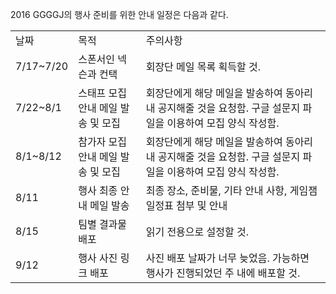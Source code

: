 2016 GGGGJ의 행사 준비를 위한 안내 일정은 다음과 같다.


<table>
<tr><td>날짜</td><td>목적</td><td>주의사항</td></tr>
<tr><td>7/17~7/20</td><td>스폰서인 넥슨과 컨택</td><td>회장단 메일 목록 획득할 것.</td></tr>
<tr><td>7/22~8/1</td><td>스태프 모집 안내 메일 발송 및 모집</td><td>회장단에게 해당 메일을 발송하여 동아리내 공지해줄 것을 요청함. 구글 설문지 파일을 이용하여 모집 양식 작성함.</td></tr>
<tr><td>8/1~8/12</td><td>참가자 모집 안내 메일 발송 및 모집 </td><td>회장단에게 해당 메일을 발송하여 동아리내 공지해줄 것을 요청함. 구글 설문지 파일을 이용하여 모집 양식 작성함.</td></tr>
<tr><td>8/11</td><td>행사 최종 안내 메일 발송</td><td>최종 장소, 준비물, 기타 안내 사항, 게임잼 일정표 첨부 및 안내</td></tr>
<tr><td>8/15</td><td>팀별 결과물 배포</td><td>읽기 전용으로 설정할 것.</td></tr>
<tr><td>9/12</td><td>행사 사진 링크 배포</td><td>사진 배포 날짜가 너무 늦었음. 가능하면 행사가 진행되었던 주 내에 배포할 것.</td></tr>

</table>
